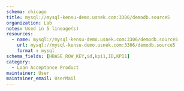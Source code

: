 ```yaml
---
schema: chicago
title: mysql://mysql-kensu-demo.usnek.com:3306/demodb.source5
organization: Lab
notes: Used in 5 lineage(s)
resources:
  - name: mysql://mysql-kensu-demo.usnek.com:3306/demodb.source5 
    url: mysql://mysql-kensu-demo.usnek.com:3306/demodb.source5 
    format : mysql
schema_fields: [HBASE_ROW_KEY,id,kpi1,ID,KPI1]
category:
  - Loan Acceptance Product
maintainer: User
maintainer_email: UserMail
---
```


